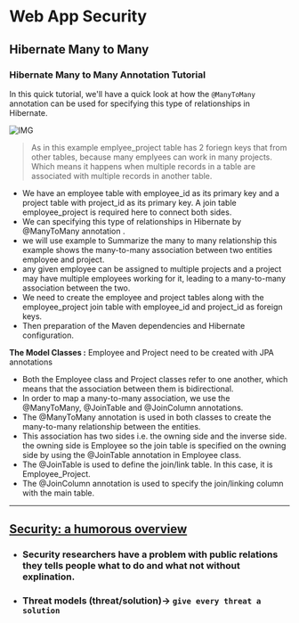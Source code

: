 # Web App Security

## Hibernate Many to Many
### Hibernate Many to Many Annotation Tutorial
In this quick tutorial, we'll have a quick look at how the `@ManyToMany` annotation can be used for specifying this type of relationships in Hibernate.

![IMG](https://www.baeldung.com/wp-content/uploads/2017/09/New.png)

>As in this example emplyee_project table has 2 foriegn keys that from other tables, because many emplyees can work in many projects.
Which means it happens when multiple records in a table are associated with multiple records in another table. 

- We have an employee table with employee_id as its primary key and a project table with project_id as its primary key. A join table employee_project is required here to connect both sides.
- We can specifying this type of relationships in Hibernate by @ManyToMany annotation .
- we will use example to Summarize the many to many relationship this example shows the many-to-many association between two entities employee and project.
- any given employee can be assigned to multiple projects and a project may have multiple employees working for it, leading to a many-to-many association between the two.
-  We need to create the employee and project tables along with the employee_project join table with employee_id and project_id as foreign keys.
- Then preparation of the Maven dependencies and Hibernate configuration.

**The Model Classes :** Employee and Project need to be created with JPA annotations
-  Both the Employee class and Project classes refer to one another, which means that the association between them is bidirectional.
- In order to map a many-to-many association, we use the @ManyToMany, @JoinTable and @JoinColumn annotations. 
- The @ManyToMany annotation is used in both classes to create the many-to-many relationship between the entities.
- This association has two sides i.e. the owning side and the inverse side. the owning side is Employee so the join table is specified on the owning side by using the @JoinTable annotation in Employee class. 
- The @JoinTable is used to define the join/link table. In this case, it is Employee_Project.
- The @JoinColumn annotation is used to specify the join/linking column with the main table. 
<hr>

## [Security: a humorous overview](https://scholar.harvard.edu/files/mickens/files/thisworldofours.pdf)

- ### Security researchers have a problem with public relations they tells people what to do and what not without explination.

- ### Threat models (threat/solution)-> `give every threat a solution`
